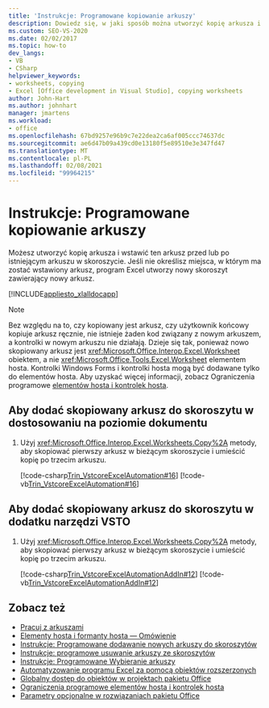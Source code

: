 ```yaml
---
title: 'Instrukcje: Programowane kopiowanie arkuszy'
description: Dowiedz się, w jaki sposób można utworzyć kopię arkusza i wstawić ten arkusz przed lub po istniejącym arkuszu w skoroszycie.
ms.custom: SEO-VS-2020
ms.date: 02/02/2017
ms.topic: how-to
dev_langs:
- VB
- CSharp
helpviewer_keywords:
- worksheets, copying
- Excel [Office development in Visual Studio], copying worksheets
author: John-Hart
ms.author: johnhart
manager: jmartens
ms.workload:
- office
ms.openlocfilehash: 67bd9257e96b9c7e22dea2ca6af005ccc74637dc
ms.sourcegitcommit: ae6d47b09a439cd0e13180f5e89510e3e347fd47
ms.translationtype: MT
ms.contentlocale: pl-PL
ms.lasthandoff: 02/08/2021
ms.locfileid: "99964215"
---
```

# <a name="how-to-programmatically-copy-worksheets"></a>Instrukcje: Programowane kopiowanie arkuszy
  Możesz utworzyć kopię arkusza i wstawić ten arkusz przed lub po istniejącym arkuszu w skoroszycie. Jeśli nie określisz miejsca, w którym ma zostać wstawiony arkusz, program Excel utworzy nowy skoroszyt zawierający nowy arkusz.

 [!INCLUDE[appliesto_xlalldocapp](../vsto/includes/appliesto-xlalldocapp-md.md)]

> [!NOTE]
> Bez względu na to, czy kopiowany jest arkusz, czy użytkownik końcowy kopiuje arkusz ręcznie, nie istnieje żaden kod związany z nowym arkuszem, a kontrolki w nowym arkuszu nie działają. Dzieje się tak, ponieważ nowo skopiowany arkusz jest <xref:Microsoft.Office.Interop.Excel.Worksheet> obiektem, a nie <xref:Microsoft.Office.Tools.Excel.Worksheet> elementem hosta. Kontrolki Windows Forms i kontrolki hosta mogą być dodawane tylko do elementów hosta. Aby uzyskać więcej informacji, zobacz Ograniczenia programowe [elementów hosta i kontrolek hosta](../vsto/programmatic-limitations-of-host-items-and-host-controls.md).

## <a name="to-add-a-copied-worksheet-to-a-workbook-in-a-document-level-customization"></a>Aby dodać skopiowany arkusz do skoroszytu w dostosowaniu na poziomie dokumentu

1. Użyj <xref:Microsoft.Office.Interop.Excel.Worksheets.Copy%2A> metody, aby skopiować pierwszy arkusz w bieżącym skoroszycie i umieścić kopię po trzecim arkuszu.

     [!code-csharp[Trin_VstcoreExcelAutomation#16](../vsto/codesnippet/CSharp/Trin_VstcoreExcelAutomationCS/Sheet1.cs#16)]
     [!code-vb[Trin_VstcoreExcelAutomation#16](../vsto/codesnippet/VisualBasic/Trin_VstcoreExcelAutomation/Sheet1.vb#16)]

## <a name="to-add-a-copied-worksheet-to-a-workbook-in-a-vsto-add-in"></a>Aby dodać skopiowany arkusz do skoroszytu w dodatku narzędzi VSTO

1. Użyj <xref:Microsoft.Office.Interop.Excel.Worksheets.Copy%2A> metody, aby skopiować pierwszy arkusz w bieżącym skoroszycie i umieścić kopię po trzecim arkuszu.

     [!code-csharp[Trin_VstcoreExcelAutomationAddIn#12](../vsto/codesnippet/CSharp/trin_vstcoreexcelautomationaddin/ThisAddIn.cs#12)]
     [!code-vb[Trin_VstcoreExcelAutomationAddIn#12](../vsto/codesnippet/VisualBasic/trin_vstcoreexcelautomationaddin/ThisAddIn.vb#12)]

## <a name="see-also"></a>Zobacz też
- [Pracuj z arkuszami](../vsto/working-with-worksheets.md)
- [Elementy hosta i formanty hosta — Omówienie](../vsto/host-items-and-host-controls-overview.md)
- [Instrukcje: Programowane dodawanie nowych arkuszy do skoroszytów](../vsto/how-to-programmatically-add-new-worksheets-to-workbooks.md)
- [Instrukcje: programowe usuwanie arkuszy ze skoroszytów](../vsto/how-to-programmatically-delete-worksheets-from-workbooks.md)
- [Instrukcje: Programowane Wybieranie arkuszy](../vsto/how-to-programmatically-select-worksheets.md)
- [Automatyzowanie programu Excel za pomocą obiektów rozszerzonych](../vsto/automating-excel-by-using-extended-objects.md)
- [Globalny dostęp do obiektów w projektach pakietu Office](../vsto/global-access-to-objects-in-office-projects.md)
- [Ograniczenia programowe elementów hosta i kontrolek hosta](../vsto/programmatic-limitations-of-host-items-and-host-controls.md)
- [Parametry opcjonalne w rozwiązaniach pakietu Office](../vsto/optional-parameters-in-office-solutions.md)
